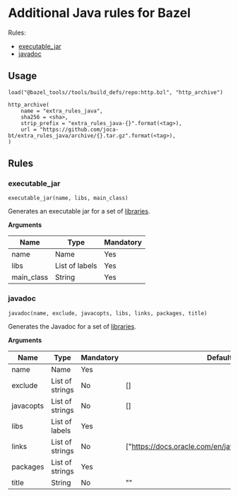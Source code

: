 # Additional Java rules for Bazel

Rules:

- [executable_jar](#executable_jar)
- [javadoc](#javadoc)

## Usage

```bazel
load("@bazel_tools//tools/build_defs/repo:http.bzl", "http_archive")

http_archive(
    name = "extra_rules_java",
    sha256 = <sha>,
    strip_prefix = "extra_rules_java-{}".format(<tag>),
    url = "https://github.com/joca-bt/extra_rules_java/archive/{}.tar.gz".format(<tag>),
)
```

## Rules

### executable_jar

```bazel
executable_jar(name, libs, main_class)
```

Generates an executable jar for a set of [libraries](https://bazel.build/reference/be/java#java_library).

**Arguments**

| Name       | Type           | Mandatory |
| ---        | ---            | ---       |
| name       | Name           | Yes       |
| libs       | List of labels | Yes       |
| main_class | String         | Yes       |

### javadoc

```bazel
javadoc(name, exclude, javacopts, libs, links, packages, title)
```

Generates the Javadoc for a set of [libraries](https://bazel.build/reference/be/java#java_library).

**Arguments**

| Name      | Type            | Mandatory | Default                                                 |
| ---       | ---             | ---       | ---                                                     |
| name      | Name            | Yes       |                                                         |
| exclude   | List of strings | No        | []                                                      |
| javacopts | List of strings | No        | []                                                      |
| libs      | List of labels  | Yes       |                                                         |
| links     | List of strings | No        | ["https://docs.oracle.com/en/java/javase/17/docs/api/"] |
| packages  | List of strings | Yes       |                                                         |
| title     | String          | No        | ""                                                      |
